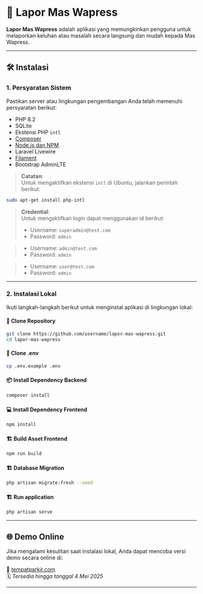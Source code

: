# 📢 Lapor Mas Wapress

**Lapor Mas Wapress** adalah aplikasi yang memungkinkan pengguna untuk melaporkan keluhan atau masalah secara langsung dan mudah kepada Mas Wapress.

---

## 🛠️ Instalasi

### 1. Persyaratan Sistem

Pastikan server atau lingkungan pengembangan Anda telah memenuhi persyaratan berikut:

- PHP 8.2
- SQLite
- Ekstensi PHP `intl`
- [Composer](https://getcomposer.org/)
- [Node.js dan NPM](https://nodejs.org/)
- Laravel Livewire
- [Filament](https://filamentphp.com/)
- Bootstrap AdminLTE

> **Catatan**:  
> Untuk mengaktifkan ekstensi `intl` di Ubuntu, jalankan perintah berikut:

```bash
sudo apt-get install php-intl
```
> **Credential**:  
> Untuk mengaktifkan login dapat menggunakan id berikut:
> - Username: `superadmin@test.com  `
> - Password: `admin`

> - Username: `admin@test.com  `
> - Password: `admin`

> - Username: `user@test.com  `
> - Password: `admin`
---

### 2. Instalasi Lokal

Ikuti langkah-langkah berikut untuk menginstal aplikasi di lingkungan lokal:

#### 🔁 Clone Repository
```bash
git clone https://github.com/username/lapor-mas-wapress.git
cd lapor-mas-wapress
```

#### 🔁 Clone .env
```bash
cp .env.example .env
```

#### 📦 Install Dependency Backend
```bash
composer install
```

#### 💻 Install Dependency Frontend
```bash
npm install
```

#### 🏗️ Build Asset Frontend
```bash
npm run build
```
#### 🏗️ Database Migration
```bash
php artisan migrate:fresh --seed
```
#### 🏗️ Run application
```bash
php artisan serve
```
---

## 🌐 Demo Online

Jika mengalami kesulitan saat instalasi lokal, Anda dapat mencoba versi demo secara online di:

🔗 [tempatparkir.com](http://tempatparkir.com)  
🗓️ *Tersedia hingga tanggal 4 Mei 2025*

---

